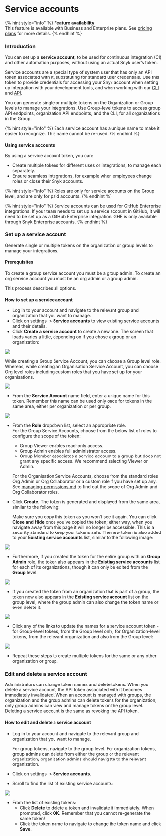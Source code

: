 # Service accounts

{% hint style="info" %}
**Feature availability**\
This feature is available with Business and Enterprise plans. See [pricing plans](https://snyk.io/plans/) for more details.
{% endhint %}

### Introduction

You can set up a **service account**, to be used for continuous integration (CI) and other automation purposes, without using an actual Snyk user’s token.

Service accounts are a special type of system user that has only an API token associated with it, substituting for standard user credentials. Use this token to provide credentials for accessing your Snyk account when setting up integration with your development tools, and when working with our [CLI](../../../snyk-cli/) and [API](../../../snyk-api-info/).

You can generate single or multiple tokens on the Organization or Group levels to manage your integrations. Use Group-level tokens to access group API endpoints, organization API endpoints, and the CLI, for all organizations in the Group.

{% hint style="info" %}
Each service account has a unique name to make it easier to recognize. This name cannot be re-used.
{% endhint %}

#### Using service accounts

By using a service account token, you can:

* Create multiple tokens for different uses or integrations, to manage each separately.
* Ensure seamless integrations, for example when employees change roles or close their Snyk accounts.

{% hint style="info" %}
Roles are only for service accounts on the Group level, and are only for paid accounts.
{% endhint %}

{% hint style="info" %}
Service accounts can be used for GitHub Enterprise integrations. If your team needs to set up a service account in GitHub, it will need to be set up as a GitHub Enterprise integration. GHE is only available through Snyk Enterprise accounts.
{% endhint %}

### Set up a service account

Generate single or multiple tokens on the organization or group levels to manage your integrations.

#### Prerequisites

To create a group service account you must be a group admin. To create an org service account you must be an org admin or a group admin.

This process describes all options.

#### How to set up a service account

* Log in to your account and navigate to the relevant group and organization that you want to manage.
* Click on settings <img src="../../../.gitbook/assets/cog_icon.png" alt="" data-size="line"> > **Service accounts** to view existing service accounts and their details.
* Click **Create a service account** to create a new one. The screen that loads varies a little, depending on if you chose a group  or an organization:

![](<../../../.gitbook/assets/Screenshot 2022-07-06 at 12.01.28.png>)

While creating a Group Service Account, you can choose a Group level role. Whereas, while creating an Organisation Service Account, you can choose Org level roles including custom roles that you have set up for your organisations.

![](<../../../.gitbook/assets/Screenshot 2022-07-06 at 12.06.35.png>)

* From the **Service Account** name field, enter a unique name for this token. Remember this name can be used only once for tokens in the same area, either per organization or per group.

![](../../../.gitbook/assets/uuid-01c4cc98-23c9-3cb1-4972-1aa4f83ad98e-en.png)

*   From the **Role** dropdown list, select an appropriate role.\
    For the Group Service Accounts, choose from the below list of roles to configure the scope of the token:

    * Group Viewer enables read-only access.
    * Group Admin enables full administrator access.
    * Group Member associates a service account to a group but does not grant any specific access. We recommend selecting Viewer or Admin.

    For the Organisation Service Accounts, choose from the standard roles Org Admin or Org Collaborator or a custom role if you have set up any. See [managing-permissions.md](../managing-users-and-permissions/managing-permissions.md "mention") to find out the scope of Org Admin and Org Collaborator roles.
*   Click **Create**. The token is generated and displayed from the same area, similar to the following:

    Make sure you copy this token as you won’t see it again. You can click **Close and Hide** once you've copied the token; either way, when you navigate away from this page it will no longer be accessible. This is a security standard to keep your tokens safe. The new token is also added to your **Existing service accounts** list, similar to the following image:

![](<../../../.gitbook/assets/uuid-799b88fc-d1d7-72c9-5ceb-30fb2a8d572e-en (3) (3) (3) (1) (1) (1) (1) (1) (1) (1) (1) (1) (1) (1) (1) (1) (1) (1) (1) (1) (1) (1) (1) (1) (1) (1) (1) (1) (1) (1) (1) (1) (1) (1) (1) (1) (1) (10) (7).png>)

* Furthermore, if you created the token for the entire group with an **Group Admin** role, the token also appears in the **Existing service accounts** list for each of its organizations, though it can only be edited from the **Group** level.

![](../../../.gitbook/assets/uuid-1110723e-74e7-3090-3e69-da65f93acfcc-en.png)

* If you created the token from an organization that is part of a group, the token now also appears in the **Existing service account** list on the group level, where the group admin can also change the token name or even delete it.

![](../../../.gitbook/assets/uuid-50563edb-6a75-9f37-2040-cd814fdf9ead-en.png)

* Click any of the links to update the names for a service account token - for Group-level tokens, from the Group level only; for Organization-level tokens, from the relevant organization and also from the Group level:

![](../../../.gitbook/assets/uuid-b34e3d10-bb0c-b608-bc08-12f2bf0a4fc0-en.png)

* Repeat these steps to create multiple tokens for the same or any other organization or group.

### Edit and delete a service account

Administrators can change token names and delete tokens. When you delete a service account, the API token associated with it becomes immediately invalidated. When an account is managed with groups, the organization and the group admins can delete tokens for the organization; only group admins can view and manage tokens on the group level. Deleting a service account is the same as revoking the API token.

#### How to edit and delete a service account

*   Log in to your account and navigate to the relevant group and organization that you want to manage.

    For group tokens, navigate to the group level. For organization tokens, group admins can delete from either the group or the relevant organization; organization admins should navigate to the relevant organization.
* Click on settings <img src="../../../.gitbook/assets/cog_icon.png" alt="" data-size="line"> > **Service accounts**.
* Scroll to find the list of existing service accounts:

![](<../../../.gitbook/assets/uuid-799b88fc-d1d7-72c9-5ceb-30fb2a8d572e-en (3) (3) (3) (1) (1) (1) (1) (1) (1) (1) (1) (1) (1) (1) (1) (1) (1) (1) (1) (1) (1) (1) (1) (1) (1) (1) (1) (1) (1) (1) (1) (1) (1) (1) (1) (1) (1) (10) (10).png>)

* From the list of existing tokens:
  * Click **Delete** to delete a token and invalidate it immediately. When prompted, click **OK**. Remember that you cannot re-generate the same token!
  * Click the token name to navigate to change the token name and click **Save**.
